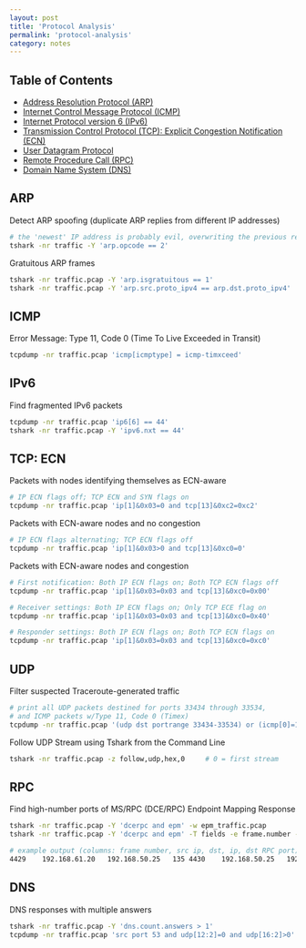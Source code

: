 ```yaml
---
layout: post
title: 'Protocol Analysis'
permalink: 'protocol-analysis'
category: notes
---
```


## Table of Contents
* [Address Resolution Protocol (ARP)](#address-resolution-protocol)
* [Internet Control Message Protocol (ICMP)](#icmp)
* [Internet Protocol version 6 (IPv6)](#ipv6)
* [Transmission Control Protocol (TCP): Explicit Congestion Notification (ECN)](#tcp-ecn)
* [User Datagram Protocol](#udp)
* [Remote Procedure Call (RPC)](#rpc)
* [Domain Name System (DNS)](#dns)

## ARP
Detect ARP spoofing (duplicate ARP replies from different IP addresses)
```bash
# the 'newest' IP address is probably evil, overwriting the previous reply
tshark -nr traffic -Y 'arp.opcode == 2'
```
Gratuitous ARP frames
```bash
tshark -nr traffic.pcap -Y 'arp.isgratuitous == 1'
tshark -nr traffic.pcap -Y 'arp.src.proto_ipv4 == arp.dst.proto_ipv4'
```

## ICMP
Error Message: Type 11, Code 0 (Time To Live Exceeded in Transit)
```bash
tcpdump -nr traffic.pcap 'icmp[icmptype] = icmp-timxceed'
```

## IPv6
Find fragmented IPv6 packets
```bash
tcpdump -nr traffic.pcap 'ip6[6] == 44'
tshark -nr traffic.pcap -Y 'ipv6.nxt == 44'
```

## TCP: ECN
Packets with nodes identifying themselves as ECN-aware
```bash
# IP ECN flags off; TCP ECN and SYN flags on
tcpdump -nr traffic.pcap 'ip[1]&0x03=0 and tcp[13]&0xc2=0xc2'
```

Packets with ECN-aware nodes and no congestion
```bash
# IP ECN flags alternating; TCP ECN flags off
tcpdump -nr traffic.pcap 'ip[1]&0x03>0 and tcp[13]&0xc0=0'
```

Packets with ECN-aware nodes and congestion
```bash
# First notification: Both IP ECN flags on; Both TCP ECN flags off
tcpdump -nr traffic.pcap 'ip[1]&0x03=0x03 and tcp[13]&0xc0=0x00'

# Receiver settings: Both IP ECN flags on; Only TCP ECE flag on
tcpdump -nr traffic.pcap 'ip[1]&0x03=0x03 and tcp[13]&0xc0=0x40'

# Responder settings: Both IP ECN flags on; Both TCP ECN flags on
tcpdump -nr traffic.pcap 'ip[1]&0x03=0x03 and tcp[13]&0xc0=0xc0'
```

## UDP
Filter suspected Traceroute-generated traffic
```bash
# print all UDP packets destined for ports 33434 through 33534, 
# and ICMP packets w/Type 11, Code 0 (Timex)
tcpdump -nr traffic.pcap '(udp dst portrange 33434-33534) or (icmp[0]=11 and icmp[1]=0)'
```

Follow UDP Stream using Tshark from the Command Line
```bash
tshark -nr traffic.pcap -z follow,udp,hex,0     # 0 = first stream
```

## RPC
Find high-number ports of MS/RPC (DCE/RPC) Endpoint Mapping Response
```bash
tshark -nr traffic.pcap -Y 'dcerpc and epm' -w epm_traffic.pcap
tshark -nr traffic.pcap -Y 'dcerpc and epm' -T fields -e frame.number -e ip.src -e ip.dst -e epm.proto.tcp_port

# example output (columns: frame number, src ip, dst, ip, dst RPC port) 
4429	192.168.61.20	192.168.50.25	135 4430	192.168.50.25	192.168.61.20	49155 <--- dst RPC port 
```

## DNS
DNS responses with multiple answers 
```bash
tshark -nr traffic.pcap -Y 'dns.count.answers > 1'
tcpdump -nr traffic.pcap 'src port 53 and udp[12:2]=0 and udp[16:2]>0'
```
